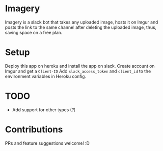 # Imagery

Imagery is a slack bot that takes any uploaded image, hosts it on Imgur and posts the link to the same channel after deleting the uploaded image, thus, saving space on a free plan.

# Setup

Deploy this app on heroku and install the app on slack. Create account on Imgur and get a `Client-ID`
Add `slack_access_token` and `client_id` to the environment variables in Heroku config.


# TODO

* Add support for other types (?)

# Contributions

PRs and feature suggestions welcome! :D 



